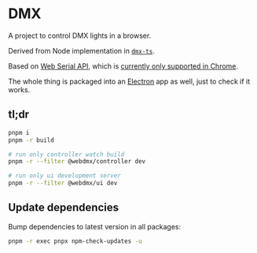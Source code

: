 # DMX

A project to control DMX lights in a browser.

Derived from Node implementation in [`dmx-ts`](https://github.com/node-dmx/dmx-ts).

Based on [Web Serial API](https://developer.mozilla.org/en-US/docs/Web/API/Web_Serial_API), which is [currently only supported in Chrome](https://developer.mozilla.org/en-US/docs/Web/API/Web_Serial_API#browser_compatibility).

The whole thing is packaged into an [Electron](https://www.electronjs.org/) app as well, just to check if it works.

## tl;dr

```bash
pnpm i
pnpm -r build

# run only controller watch build
pnpm -r --filter @webdmx/controller dev

# run only ui development server
pnpm -r --filter @webdmx/ui dev
```

## Update dependencies

Bump dependencies to latest version in all packages:
  
```bash
pnpm -r exec pnpx npm-check-updates -u
```
